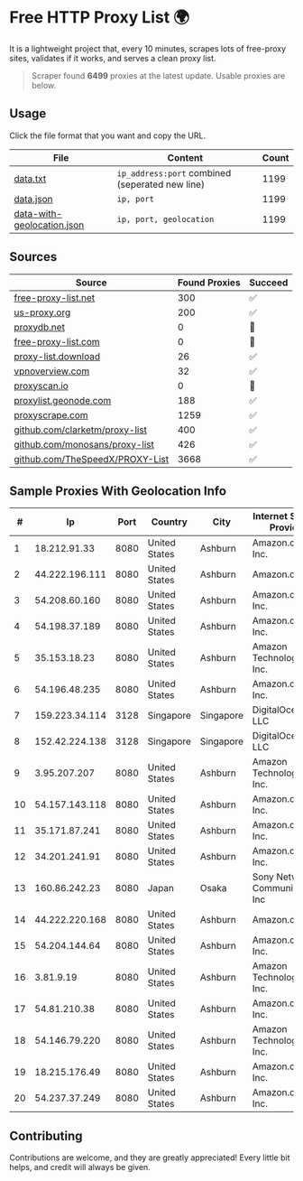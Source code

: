 
# Free HTTP Proxy List 🌍

It is a lightweight project that, every 10 minutes, scrapes lots of free-proxy sites, validates if it works, and serves a clean proxy list.


> Scraper found **6499** proxies at the latest update. Usable proxies are below.

## Usage

Click the file format that you want and copy the URL.


|File|Content|Count|
|----|-------|-----|
|[data.txt](https://raw.githubusercontent.com/themiralay/Proxy-List-World/master/data.txt)|`ip_address:port` combined (seperated new line)|1199|
|[data.json](https://raw.githubusercontent.com/themiralay/Proxy-List-World/master/data.json)|`ip, port`|1199|
|[data-with-geolocation.json](https://raw.githubusercontent.com/themiralay/Proxy-List-World/master/data-with-geolocation.json)|`ip, port, geolocation`|1199|

## Sources

|Source|Found Proxies|Succeed|
|------|-------------|-------|
|[free-proxy-list.net](https://free-proxy-list.net)|300|✅|
|[us-proxy.org](https://www.us-proxy.org)|200|✅|
|[proxydb.net](http://proxydb.net)|0|🚫|
|[free-proxy-list.com](https://free-proxy-list.com/?page=&port=&type%5B%5D=http&type%5B%5D=https&up_time=0&search=Search)|0|🚫|
|[proxy-list.download](https://www.proxy-list.download/HTTP)|26|✅|
|[vpnoverview.com](https://vpnoverview.com/privacy/anonymous-browsing/free-proxy-servers)|32|✅|
|[proxyscan.io](https://www.proxyscan.io)|0|🚫|
|[proxylist.geonode.com](https://proxylist.geonode.com/api/proxy-list?limit=300&page=1&sort_by=lastChecked&sort_type=desc&protocols=http,https)|188|✅|
|[proxyscrape.com](https://api.proxyscrape.com/v2/?request=displayproxies&protocol=http&timeout=10000&country=all&ssl=all&anonymity=all)|1259|✅|
|[github.com/clarketm/proxy-list](https://raw.githubusercontent.com/clarketm/proxy-list/master/proxy-list-raw.txt)|400|✅|
|[github.com/monosans/proxy-list](https://raw.githubusercontent.com/monosans/proxy-list/main/proxies/http.txt)|426|✅|
|[github.com/TheSpeedX/PROXY-List](https://raw.githubusercontent.com/TheSpeedX/PROXY-List/master/http.txt)|3668|✅|


## Sample Proxies With Geolocation Info

|#|Ip|Port|Country|City|Internet Service Provider|
|-|--|----|-------|----|-------------------------|
|1|18.212.91.33|8080|United States|Ashburn|Amazon.com, Inc.|
|2|44.222.196.111|8080|United States|Ashburn|Amazon.com|
|3|54.208.60.160|8080|United States|Ashburn|Amazon.com, Inc.|
|4|54.198.37.189|8080|United States|Ashburn|Amazon.com, Inc.|
|5|35.153.18.23|8080|United States|Ashburn|Amazon Technologies Inc.|
|6|54.196.48.235|8080|United States|Ashburn|Amazon.com, Inc.|
|7|159.223.34.114|3128|Singapore|Singapore|DigitalOcean, LLC|
|8|152.42.224.138|3128|Singapore|Singapore|DigitalOcean, LLC|
|9|3.95.207.207|8080|United States|Ashburn|Amazon Technologies Inc.|
|10|54.157.143.118|8080|United States|Ashburn|Amazon.com, Inc.|
|11|35.171.87.241|8080|United States|Ashburn|Amazon.com, Inc.|
|12|34.201.241.91|8080|United States|Ashburn|Amazon.com, Inc.|
|13|160.86.242.23|8080|Japan|Osaka|Sony Network Communications Inc|
|14|44.222.220.168|8080|United States|Ashburn|Amazon.com|
|15|54.204.144.64|8080|United States|Ashburn|Amazon.com, Inc.|
|16|3.81.9.19|8080|United States|Ashburn|Amazon Technologies Inc.|
|17|54.81.210.38|8080|United States|Ashburn|Amazon.com, Inc.|
|18|54.146.79.220|8080|United States|Ashburn|Amazon Technologies Inc.|
|19|18.215.176.49|8080|United States|Ashburn|Amazon.com, Inc.|
|20|54.237.37.249|8080|United States|Ashburn|Amazon.com, Inc.|



## Contributing

Contributions are welcome, and they are greatly appreciated! Every
little bit helps, and credit will always be given.

